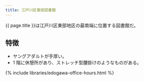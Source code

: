 ```yaml
---
title: 江戸川区東部図書館
---
```


{{ page.title }}は江戸川区東部地区の最南端に位置する図書館だ。

## 特徴

* ヤングアダルトが手厚い。
* 1 階に休憩所があり、ストレッチ型腰掛けのようなものがある。

{% include libraries/edogawa-office-hours.html %}
